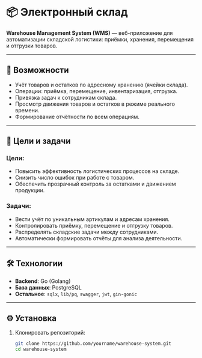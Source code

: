 # 📦 Электронный склад

**Warehouse Management System (WMS)** — веб-приложение для автоматизации складской логистики: приёмки, хранения, перемещения и отгрузки товаров.

---

## 🚀 Возможности

- Учёт товаров и остатков по адресному хранению (ячейки склада).
- Операции: приёмка, перемещение, инвентаризация, отгрузка.
- Привязка задач к сотрудникам склада.
- Просмотр движения товаров и остатков в режиме реального времени.
- Формирование отчётности по всем операциям.

---

## 🎯 Цели и задачи

### Цели:
- Повысить эффективность логистических процессов на складе.
- Снизить число ошибок при работе с товаром.
- Обеспечить прозрачный контроль за остатками и движением продукции.

### Задачи:
- Вести учёт по уникальным артикулам и адресам хранения.
- Контролировать приёмку, перемещение и отгрузку товаров.
- Распределять складские задачи между сотрудниками.
- Автоматически формировать отчёты для анализа деятельности.

---

## 🛠️ Технологии

- **Backend**: Go (Golang)
- **База данных**: PostgreSQL
- **Остальное**: `sqlx`, `lib/pq`, `swagger`, `jwt`, `gin-gonic`

---

## ⚙️ Установка

1. Клонировать репозиторий:

   ```bash
   git clone https://github.com/yourname/warehouse-system.git
   cd warehouse-system
